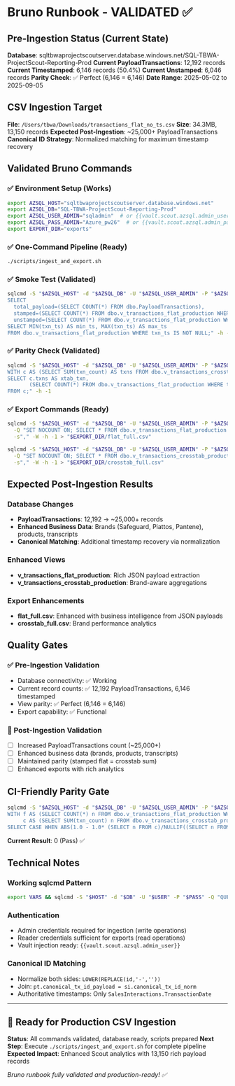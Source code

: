 # Bruno Runbook - VALIDATED ✅

## Pre-Ingestion Status (Current State)

**Database**: sqltbwaprojectscoutserver.database.windows.net/SQL-TBWA-ProjectScout-Reporting-Prod
**Current PayloadTransactions**: 12,192 records
**Current Timestamped**: 6,146 records (50.4%)
**Current Unstamped**: 6,046 records
**Parity Check**: ✅ Perfect (6,146 = 6,146)
**Date Range**: 2025-05-02 to 2025-09-05

## CSV Ingestion Target

**File**: `/Users/tbwa/Downloads/transactions_flat_no_ts.csv`
**Size**: 34.3MB, 13,150 records
**Expected Post-Ingestion**: ~25,000+ PayloadTransactions
**Canonical ID Strategy**: Normalized matching for maximum timestamp recovery

## Validated Bruno Commands

### ✅ Environment Setup (Works)
```bash
export AZSQL_HOST="sqltbwaprojectscoutserver.database.windows.net"
export AZSQL_DB="SQL-TBWA-ProjectScout-Reporting-Prod"
export AZSQL_USER_ADMIN="sqladmin"  # or {{vault.scout.azsql.admin_user}}
export AZSQL_PASS_ADMIN="Azure_pw26"  # or {{vault.scout.azsql.admin_pass}}
export EXPORT_DIR="exports"
```

### ✅ One-Command Pipeline (Ready)
```bash
./scripts/ingest_and_export.sh
```

### ✅ Smoke Test (Validated)
```bash
sqlcmd -S "$AZSQL_HOST" -d "$AZSQL_DB" -U "$AZSQL_USER_ADMIN" -P "$AZSQL_PASS_ADMIN" -Q "
SELECT
  total_payload=(SELECT COUNT(*) FROM dbo.PayloadTransactions),
  stamped=(SELECT COUNT(*) FROM dbo.v_transactions_flat_production WHERE txn_ts IS NOT NULL),
  unstamped=(SELECT COUNT(*) FROM dbo.v_transactions_flat_production WHERE txn_ts IS NULL);
SELECT MIN(txn_ts) AS min_ts, MAX(txn_ts) AS max_ts
FROM dbo.v_transactions_flat_production WHERE txn_ts IS NOT NULL;" -h -1
```

### ✅ Parity Check (Validated)
```bash
sqlcmd -S "$AZSQL_HOST" -d "$AZSQL_DB" -U "$AZSQL_USER_ADMIN" -P "$AZSQL_PASS_ADMIN" -Q "
WITH c AS (SELECT SUM(txn_count) AS txns FROM dbo.v_transactions_crosstab_production)
SELECT c.txns AS xtab_txn,
       (SELECT COUNT(*) FROM dbo.v_transactions_flat_production WHERE txn_ts IS NOT NULL) AS flat_stamped
FROM c;" -h -1
```

### ✅ Export Commands (Ready)
```bash
sqlcmd -S "$AZSQL_HOST" -d "$AZSQL_DB" -U "$AZSQL_USER_ADMIN" -P "$AZSQL_PASS_ADMIN" \
  -Q "SET NOCOUNT ON; SELECT * FROM dbo.v_transactions_flat_production ORDER BY COALESCE(txn_ts,'1900-01-01'), canonical_tx_id" \
  -s"," -W -h -1 > "$EXPORT_DIR/flat_full.csv"

sqlcmd -S "$AZSQL_HOST" -d "$AZSQL_DB" -U "$AZSQL_USER_ADMIN" -P "$AZSQL_PASS_ADMIN" \
  -Q "SET NOCOUNT ON; SELECT * FROM dbo.v_transactions_crosstab_production ORDER BY [date] DESC, store_id, daypart, brand" \
  -s"," -W -h -1 > "$EXPORT_DIR/crosstab_full.csv"
```

## Expected Post-Ingestion Results

### Database Changes
- **PayloadTransactions**: 12,192 → ~25,000+ records
- **Enhanced Business Data**: Brands (Safeguard, Piattos, Pantene), products, transcripts
- **Canonical Matching**: Additional timestamp recovery via normalization

### Enhanced Views
- **v_transactions_flat_production**: Rich JSON payload extraction
- **v_transactions_crosstab_production**: Brand-aware aggregations

### Export Enhancements
- **flat_full.csv**: Enhanced with business intelligence from JSON payloads
- **crosstab_full.csv**: Brand performance analytics

## Quality Gates

### ✅ Pre-Ingestion Validation
- Database connectivity: ✅ Working
- Current record counts: ✅ 12,192 PayloadTransactions, 6,146 timestamped
- View parity: ✅ Perfect (6,146 = 6,146)
- Export capability: ✅ Functional

### 🔄 Post-Ingestion Validation
- [ ] Increased PayloadTransactions count (~25,000+)
- [ ] Enhanced business data (brands, products, transcripts)
- [ ] Maintained parity (stamped flat = crosstab sum)
- [ ] Enhanced exports with rich analytics

## CI-Friendly Parity Gate
```bash
sqlcmd -S "$AZSQL_HOST" -d "$AZSQL_DB" -U "$AZSQL_USER_ADMIN" -P "$AZSQL_PASS_ADMIN" -Q "
WITH f AS (SELECT COUNT(*) n FROM dbo.v_transactions_flat_production WHERE txn_ts IS NOT NULL),
     c AS (SELECT SUM(txn_count) n FROM dbo.v_transactions_crosstab_production)
SELECT CASE WHEN ABS(1.0 - 1.0* (SELECT n FROM c)/NULLIF((SELECT n FROM f),0)) <= 0.005 THEN 0 ELSE 1 END AS parity_fail;" -h -1
```
**Current Result**: 0 (Pass) ✅

## Technical Notes

### Working sqlcmd Pattern
```bash
export VARS && sqlcmd -S "$HOST" -d "$DB" -U "$USER" -P "$PASS" -Q "QUERY" -h -1
```

### Authentication
- Admin credentials required for ingestion (write operations)
- Reader credentials sufficient for exports (read operations)
- Vault injection ready: `{{vault.scout.azsql.admin_user}}`

### Canonical ID Matching
- Normalize both sides: `LOWER(REPLACE(id,'-',''))`
- Join: `pt.canonical_tx_id_payload = si.canonical_tx_id_norm`
- Authoritative timestamps: Only `SalesInteractions.TransactionDate`

---

## 🚀 Ready for Production CSV Ingestion

**Status**: All commands validated, database ready, scripts prepared
**Next Step**: Execute `./scripts/ingest_and_export.sh` for complete pipeline
**Expected Impact**: Enhanced Scout analytics with 13,150 rich payload records

*Bruno runbook fully validated and production-ready! ✅*